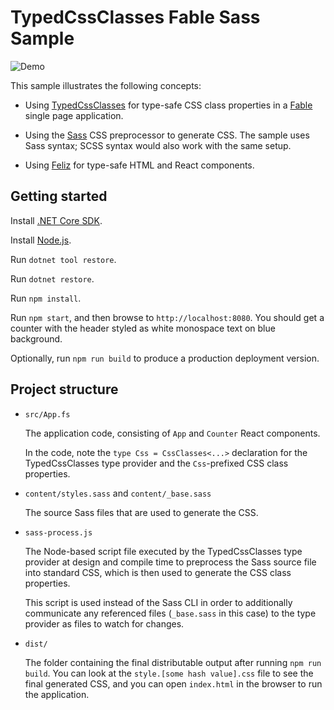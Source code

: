 # TypedCssClasses Fable Sass Sample

![Demo](sassdemo.gif)

This sample illustrates the following concepts:

- Using [TypedCssClasses](https://github.com/zanaptak/TypedCssClasses) for type-safe CSS class properties in a [Fable](https://fable.io/) single page application.

- Using the [Sass](https://sass-lang.com/) CSS preprocessor to generate CSS. The sample uses Sass syntax; SCSS syntax would also work with the same setup.

- Using [Feliz](https://github.com/Zaid-Ajaj/Feliz/) for type-safe HTML and React components.

## Getting started

Install [.NET Core SDK](https://dotnet.microsoft.com/download).

Install [Node.js](https://nodejs.org/).

Run `dotnet tool restore`.

Run `dotnet restore`.

Run `npm install`.

Run `npm start`, and then browse to `http://localhost:8080`. You should get a counter with the header styled as white monospace text on blue background.

Optionally, run `npm run build` to produce a production deployment version.

## Project structure

* `src/App.fs`

  The application code, consisting of `App` and `Counter` React components.

  In the code, note the `type Css = CssClasses<...>` declaration for the TypedCssClasses type provider and the `Css`-prefixed CSS class properties.

* `content/styles.sass` and `content/_base.sass`

  The source Sass files that are used to generate the CSS.

* `sass-process.js`

  The Node-based script file executed by the TypedCssClasses type provider at design and compile time to preprocess the Sass source file into standard CSS, which is then used to generate the CSS class properties.

  This script is used instead of the Sass CLI in order to additionally communicate any referenced files (`_base.sass` in this case) to the type provider as files to watch for changes.

* `dist/`

  The folder containing the final distributable output after running `npm run build`. You can look at the `style.[some hash value].css` file to see the final generated CSS, and you can open `index.html` in the browser to run the application.
